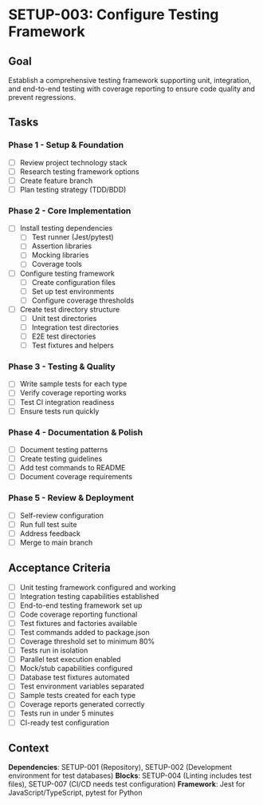 # SETUP-003: Configure Testing Framework

## Goal

Establish a comprehensive testing framework supporting unit, integration, and end-to-end testing with coverage reporting to ensure code quality and prevent regressions.

## Tasks

### Phase 1 - Setup & Foundation
- [ ] Review project technology stack
- [ ] Research testing framework options
- [ ] Create feature branch
- [ ] Plan testing strategy (TDD/BDD)

### Phase 2 - Core Implementation
- [ ] Install testing dependencies
  - [ ] Test runner (Jest/pytest)
  - [ ] Assertion libraries
  - [ ] Mocking libraries
  - [ ] Coverage tools
- [ ] Configure testing framework
  - [ ] Create configuration files
  - [ ] Set up test environments
  - [ ] Configure coverage thresholds
- [ ] Create test directory structure
  - [ ] Unit test directories
  - [ ] Integration test directories
  - [ ] E2E test directories
  - [ ] Test fixtures and helpers

### Phase 3 - Testing & Quality
- [ ] Write sample tests for each type
- [ ] Verify coverage reporting works
- [ ] Test CI integration readiness
- [ ] Ensure tests run quickly

### Phase 4 - Documentation & Polish
- [ ] Document testing patterns
- [ ] Create testing guidelines
- [ ] Add test commands to README
- [ ] Document coverage requirements

### Phase 5 - Review & Deployment
- [ ] Self-review configuration
- [ ] Run full test suite
- [ ] Address feedback
- [ ] Merge to main branch

## Acceptance Criteria

- [ ] Unit testing framework configured and working
- [ ] Integration testing capabilities established
- [ ] End-to-end testing framework set up
- [ ] Code coverage reporting functional
- [ ] Test fixtures and factories available
- [ ] Test commands added to package.json
- [ ] Coverage threshold set to minimum 80%
- [ ] Tests run in isolation
- [ ] Parallel test execution enabled
- [ ] Mock/stub capabilities configured
- [ ] Database test fixtures automated
- [ ] Test environment variables separated
- [ ] Sample tests created for each type
- [ ] Coverage reports generated correctly
- [ ] Tests run in under 5 minutes
- [ ] CI-ready test configuration

## Context

**Dependencies**: SETUP-001 (Repository), SETUP-002 (Development environment for test databases)
**Blocks**: SETUP-004 (Linting includes test files), SETUP-007 (CI/CD needs test configuration)
**Framework**: Jest for JavaScript/TypeScript, pytest for Python